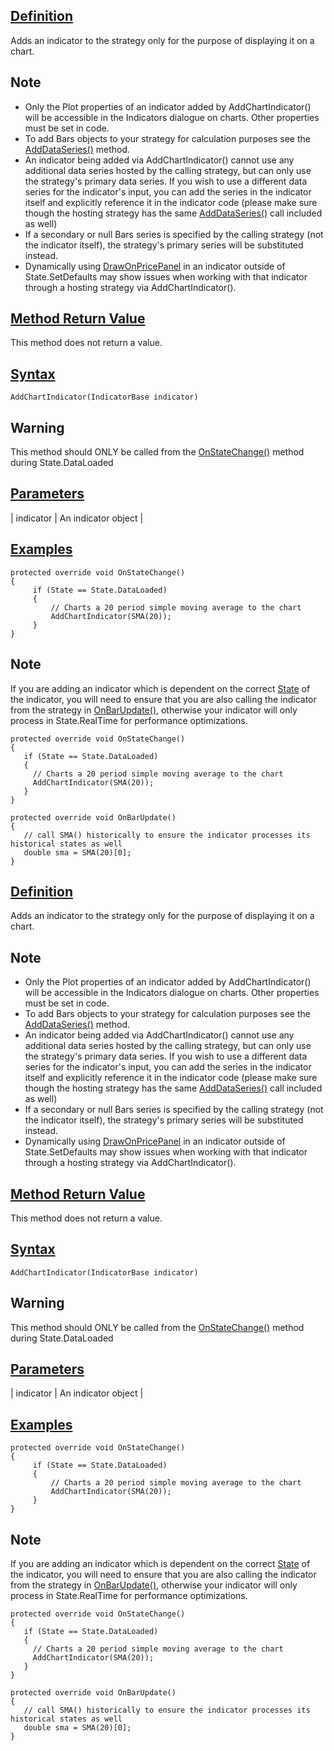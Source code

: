 ## [Definition](https://developer.ninjatrader.com/docs/desktop/addchartindicator\#definition)

Adds an indicator to the strategy only for the purpose of displaying it on a chart.

## Note

- Only the Plot properties of an indicator added by AddChartIndicator() will be accessible in the Indicators dialogue on charts. Other properties must be set in code.
- To add Bars objects to your strategy for calculation purposes see the [AddDataSeries()](https://developer.ninjatrader.com/docs/desktop/adddataseries) method.
- An indicator being added via AddChartIndicator() cannot use any additional data series hosted by the calling strategy, but can only use the strategy's primary data series. If you wish to use a different data series for the indicator's input, you can add the series in the indicator itself and explicitly reference it in the indicator code (please make sure though the hosting strategy has the same [AddDataSeries()](https://developer.ninjatrader.com/docs/desktop/adddataseries) call included as well)
- If a secondary or null Bars series is specified by the calling strategy (not the indicator itself), the strategy's primary series will be substituted instead.
- Dynamically using [DrawOnPricePanel](https://developer.ninjatrader.com/docs/desktop/drawonpricepanel) in an indicator outside of State.SetDefaults may show issues when working with that indicator through a hosting strategy via AddChartIndicator().

## [Method Return Value](https://developer.ninjatrader.com/docs/desktop/addchartindicator\#method-return-value)

This method does not return a value.

## [Syntax](https://developer.ninjatrader.com/docs/desktop/addchartindicator\#syntax)

`AddChartIndicator(IndicatorBase indicator)`

## Warning

This method should ONLY be called from the [OnStateChange()](https://developer.ninjatrader.com/docs/desktop/onstatechange) method during State.DataLoaded

## [Parameters](https://developer.ninjatrader.com/docs/desktop/addchartindicator\#parameters)

| indicator | An indicator object |

## [Examples](https://developer.ninjatrader.com/docs/desktop/addchartindicator\#examples)

```jsx-150469391 csharp
protected override void OnStateChange()
{
     if (State == State.DataLoaded)
     {
         // Charts a 20 period simple moving average to the chart
         AddChartIndicator(SMA(20));
     }
}

```

## Note

If you are adding an indicator which is dependent on the correct [State](https://developer.ninjatrader.com/docs/desktop/state) of the indicator, you will need to ensure that you are also calling the indicator from the strategy in [OnBarUpdate()](https://developer.ninjatrader.com/docs/desktop/onbarupdate), otherwise your indicator will only process in State.RealTime for performance optimizations.

```jsx-150469391 csharp
protected override void OnStateChange()
{
   if (State == State.DataLoaded)
   {
     // Charts a 20 period simple moving average to the chart
     AddChartIndicator(SMA(20));
   }
}

protected override void OnBarUpdate()
{
   // call SMA() historically to ensure the indicator processes its historical states as well
   double sma = SMA(20)[0];
}

```

## [Definition](https://developer.ninjatrader.com/docs/desktop/addchartindicator\#definition)

Adds an indicator to the strategy only for the purpose of displaying it on a chart.

## Note

- Only the Plot properties of an indicator added by AddChartIndicator() will be accessible in the Indicators dialogue on charts. Other properties must be set in code.
- To add Bars objects to your strategy for calculation purposes see the [AddDataSeries()](https://developer.ninjatrader.com/docs/desktop/adddataseries) method.
- An indicator being added via AddChartIndicator() cannot use any additional data series hosted by the calling strategy, but can only use the strategy's primary data series. If you wish to use a different data series for the indicator's input, you can add the series in the indicator itself and explicitly reference it in the indicator code (please make sure though the hosting strategy has the same [AddDataSeries()](https://developer.ninjatrader.com/docs/desktop/adddataseries) call included as well)
- If a secondary or null Bars series is specified by the calling strategy (not the indicator itself), the strategy's primary series will be substituted instead.
- Dynamically using [DrawOnPricePanel](https://developer.ninjatrader.com/docs/desktop/drawonpricepanel) in an indicator outside of State.SetDefaults may show issues when working with that indicator through a hosting strategy via AddChartIndicator().

## [Method Return Value](https://developer.ninjatrader.com/docs/desktop/addchartindicator\#method-return-value)

This method does not return a value.

## [Syntax](https://developer.ninjatrader.com/docs/desktop/addchartindicator\#syntax)

`AddChartIndicator(IndicatorBase indicator)`

## Warning

This method should ONLY be called from the [OnStateChange()](https://developer.ninjatrader.com/docs/desktop/onstatechange) method during State.DataLoaded

## [Parameters](https://developer.ninjatrader.com/docs/desktop/addchartindicator\#parameters)

| indicator | An indicator object |

## [Examples](https://developer.ninjatrader.com/docs/desktop/addchartindicator\#examples)

```jsx-150469391 csharp
protected override void OnStateChange()
{
     if (State == State.DataLoaded)
     {
         // Charts a 20 period simple moving average to the chart
         AddChartIndicator(SMA(20));
     }
}

```

## Note

If you are adding an indicator which is dependent on the correct [State](https://developer.ninjatrader.com/docs/desktop/state) of the indicator, you will need to ensure that you are also calling the indicator from the strategy in [OnBarUpdate()](https://developer.ninjatrader.com/docs/desktop/onbarupdate), otherwise your indicator will only process in State.RealTime for performance optimizations.

```jsx-150469391 csharp
protected override void OnStateChange()
{
   if (State == State.DataLoaded)
   {
     // Charts a 20 period simple moving average to the chart
     AddChartIndicator(SMA(20));
   }
}

protected override void OnBarUpdate()
{
   // call SMA() historically to ensure the indicator processes its historical states as well
   double sma = SMA(20)[0];
}

```
